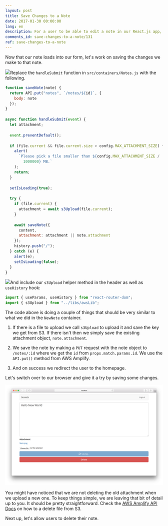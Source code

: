 ```yaml
---
layout: post
title: Save Changes to a Note
date: 2017-01-30 00:00:00
lang: en
description: For a user to be able to edit a note in our React.js app, we need to make a PUT request to our severless backend API using AWS Amplify. We also need to allow them to upload files directly to S3 and add that as an attachment to the note.
comments_id: save-changes-to-a-note/131
ref: save-changes-to-a-note
---
```


Now that our note loads into our form, let's work on saving the changes we make to that note.

<img class="code-marker" src="/assets/s.png" />Replace the `handleSubmit` function in `src/containers/Notes.js` with the following.

``` javascript
function saveNote(note) {
  return API.put("notes", `/notes/${id}`, {
    body: note
  });
}

async function handleSubmit(event) {
  let attachment;

  event.preventDefault();

  if (file.current && file.current.size > config.MAX_ATTACHMENT_SIZE) {
    alert(
      `Please pick a file smaller than ${config.MAX_ATTACHMENT_SIZE /
        1000000} MB.`
    );
    return;
  }

  setIsLoading(true);

  try {
    if (file.current) {
      attachment = await s3Upload(file.current);
    }

    await saveNote({
      content,
      attachment: attachment || note.attachment
    });
    history.push("/");
  } catch (e) {
    alert(e);
    setIsLoading(false);
  }
}
```

<img class="code-marker" src="/assets/s.png" />And include our `s3Upload` helper method in the header as well as `useHistory` hook:

``` javascript
import { useParams, useHistory } from "react-router-dom";
import { s3Upload } from "../libs/awsLib";
```

The code above is doing a couple of things that should be very similar to what we did in the `NewNote` container.

1. If there is a file to upload we call `s3Upload` to upload it and save the key we get from S3. If there isn't then we simply save the existing attachment object, `note.attachment`.

2. We save the note by making a `PUT` request with the note object to `/notes/:id` where we get the `id` from `props.match.params.id`. We use the `API.put()` method from AWS Amplify.

3. And on success we redirect the user to the homepage.

Let's switch over to our browser and give it a try by saving some changes.

![Notes page saving screenshot](/assets/notes-page-saving.png)

You might have noticed that we are not deleting the old attachment when we upload a new one. To keep things simple, we are leaving that bit of detail up to you. It should be pretty straightforward. Check the [AWS Amplify API Docs](https://aws.github.io/aws-amplify/api/classes/storageclass.html#remove) on how to a delete file from S3.

Next up, let's allow users to delete their note.

